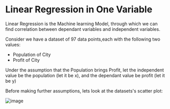 # Linear Regression in One Variable

Linear Regression is the Machine learning Model, through which we can find correlation between dependant variables and independent variables.

Consider we have a dataset of 97 data points,each with the following two values:

-   Population of City
-   Profit of City

Under the assumption that the Population brings Profit, let the independent value be the population (let it be x), and the dependant value be profit (let it be y)

Before making further assumptions, lets look at the datasets's scatter plot:

![image]("https://github.com/Abhiroop25902/ml-python/blob/main/Linear%20Regression/One%20Variable/Sources/scatter_plot.png")
